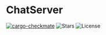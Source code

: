 # ChatServer

[![cargo-checkmate](https://github.com/nseguin42/chatserver/actions/workflows/cargo-checkmate.yaml/badge.svg)](https://github.com/nseguin42/chatserver/actions/workflows/cargo-checkmate.yaml)
![Stars](https://img.shields.io/github/stars/nseguin42/chatserver)
![License](https://img.shields.io/github/license/nseguin42/chatserver)